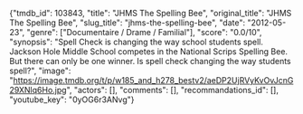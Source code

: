 {"tmdb_id": 103843, "title": "JHMS The Spelling Bee", "original_title": "JHMS The Spelling Bee", "slug_title": "jhms-the-spelling-bee", "date": "2012-05-23", "genre": ["Documentaire / Drame / Familial"], "score": "0.0/10", "synopsis": "Spell Check is changing the way school students spell. Jackson Hole Middle School competes in the National Scrips Spelling Bee. But there can only be one winner. Is spell check changing the way students spell?", "image": "https://image.tmdb.org/t/p/w185_and_h278_bestv2/aeDP2UjRVyKvOvJcnG29XNlq6Ho.jpg", "actors": [], "comments": [], "recommandations_id": [], "youtube_key": "0yOG6r3ANvg"}